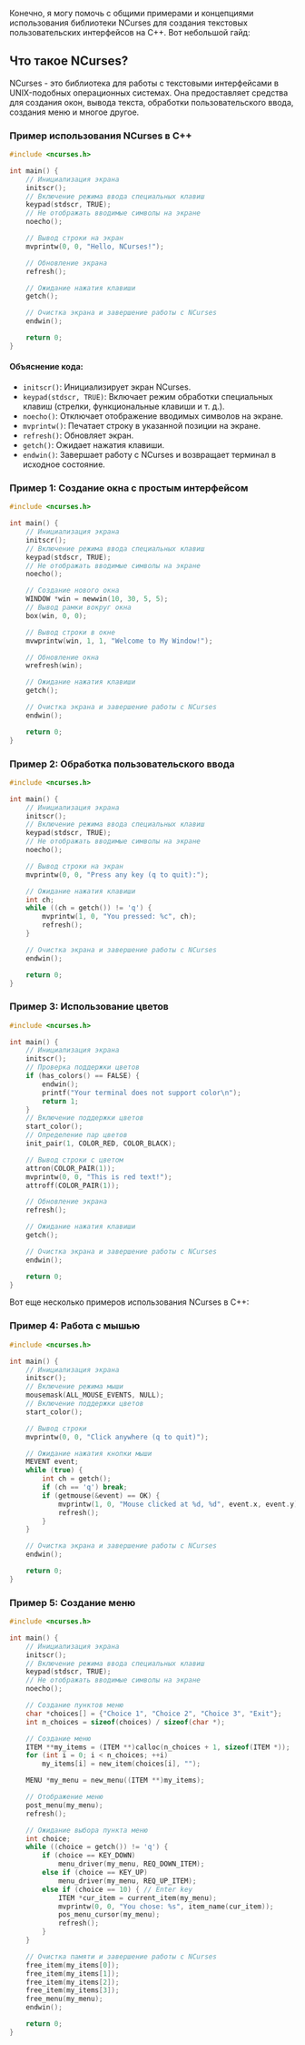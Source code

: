 Конечно, я могу помочь с общими примерами и концепциями использования библиотеки NCurses для создания текстовых пользовательских интерфейсов на C++. Вот небольшой гайд:

## Что такое NCurses?

NCurses - это библиотека для работы с текстовыми интерфейсами в UNIX-подобных операционных системах. Она предоставляет средства для создания окон, вывода текста, обработки пользовательского ввода, создания меню и многое другое.

### Пример использования NCurses в C++

```cpp
#include <ncurses.h>

int main() {
    // Инициализация экрана
    initscr();
    // Включение режима ввода специальных клавиш
    keypad(stdscr, TRUE);
    // Не отображать вводимые символы на экране
    noecho();

    // Вывод строки на экран
    mvprintw(0, 0, "Hello, NCurses!");

    // Обновление экрана
    refresh();

    // Ожидание нажатия клавиши
    getch();

    // Очистка экрана и завершение работы с NCurses
    endwin();

    return 0;
}
```

#### Объяснение кода:

- `initscr()`: Инициализирует экран NCurses.
- `keypad(stdscr, TRUE)`: Включает режим обработки специальных клавиш (стрелки, функциональные клавиши и т. д.).
- `noecho()`: Отключает отображение вводимых символов на экране.
- `mvprintw()`: Печатает строку в указанной позиции на экране.
- `refresh()`: Обновляет экран.
- `getch()`: Ожидает нажатия клавиши.
- `endwin()`: Завершает работу с NCurses и возвращает терминал в исходное состояние.

### Пример 1: Создание окна с простым интерфейсом

```cpp
#include <ncurses.h>

int main() {
    // Инициализация экрана
    initscr();
    // Включение режима ввода специальных клавиш
    keypad(stdscr, TRUE);
    // Не отображать вводимые символы на экране
    noecho();

    // Создание нового окна
    WINDOW *win = newwin(10, 30, 5, 5);
    // Вывод рамки вокруг окна
    box(win, 0, 0);

    // Вывод строки в окне
    mvwprintw(win, 1, 1, "Welcome to My Window!");

    // Обновление окна
    wrefresh(win);

    // Ожидание нажатия клавиши
    getch();

    // Очистка экрана и завершение работы с NCurses
    endwin();

    return 0;
}
```

### Пример 2: Обработка пользовательского ввода

```cpp
#include <ncurses.h>

int main() {
    // Инициализация экрана
    initscr();
    // Включение режима ввода специальных клавиш
    keypad(stdscr, TRUE);
    // Не отображать вводимые символы на экране
    noecho();

    // Вывод строки на экран
    mvprintw(0, 0, "Press any key (q to quit):");

    // Ожидание нажатия клавиши
    int ch;
    while ((ch = getch()) != 'q') {
        mvprintw(1, 0, "You pressed: %c", ch);
        refresh();
    }

    // Очистка экрана и завершение работы с NCurses
    endwin();

    return 0;
}
```

### Пример 3: Использование цветов

```cpp
#include <ncurses.h>

int main() {
    // Инициализация экрана
    initscr();
    // Проверка поддержки цветов
    if (has_colors() == FALSE) {
        endwin();
        printf("Your terminal does not support color\n");
        return 1;
    }
    // Включение поддержки цветов
    start_color();
    // Определение пар цветов
    init_pair(1, COLOR_RED, COLOR_BLACK);

    // Вывод строки с цветом
    attron(COLOR_PAIR(1));
    mvprintw(0, 0, "This is red text!");
    attroff(COLOR_PAIR(1));

    // Обновление экрана
    refresh();

    // Ожидание нажатия клавиши
    getch();

    // Очистка экрана и завершение работы с NCurses
    endwin();

    return 0;
}
```

Вот еще несколько примеров использования NCurses в C++:

### Пример 4: Работа с мышью

```cpp
#include <ncurses.h>

int main() {
    // Инициализация экрана
    initscr();
    // Включение режима мыши
    mousemask(ALL_MOUSE_EVENTS, NULL);
    // Включение поддержки цветов
    start_color();

    // Вывод строки
    mvprintw(0, 0, "Click anywhere (q to quit)");

    // Ожидание нажатия кнопки мыши
    MEVENT event;
    while (true) {
        int ch = getch();
        if (ch == 'q') break;
        if (getmouse(&event) == OK) {
            mvprintw(1, 0, "Mouse clicked at %d, %d", event.x, event.y);
            refresh();
        }
    }

    // Очистка экрана и завершение работы с NCurses
    endwin();

    return 0;
}
```

### Пример 5: Создание меню

```cpp
#include <ncurses.h>

int main() {
    // Инициализация экрана
    initscr();
    // Включение режима ввода специальных клавиш
    keypad(stdscr, TRUE);
    // Не отображать вводимые символы на экране
    noecho();

    // Создание пунктов меню
    char *choices[] = {"Choice 1", "Choice 2", "Choice 3", "Exit"};
    int n_choices = sizeof(choices) / sizeof(char *);

    // Создание меню
    ITEM **my_items = (ITEM **)calloc(n_choices + 1, sizeof(ITEM *));
    for (int i = 0; i < n_choices; ++i)
        my_items[i] = new_item(choices[i], "");

    MENU *my_menu = new_menu((ITEM **)my_items);

    // Отображение меню
    post_menu(my_menu);
    refresh();

    // Ожидание выбора пункта меню
    int choice;
    while ((choice = getch()) != 'q') {
        if (choice == KEY_DOWN)
            menu_driver(my_menu, REQ_DOWN_ITEM);
        else if (choice == KEY_UP)
            menu_driver(my_menu, REQ_UP_ITEM);
        else if (choice == 10) { // Enter key
            ITEM *cur_item = current_item(my_menu);
            mvprintw(0, 0, "You chose: %s", item_name(cur_item));
            pos_menu_cursor(my_menu);
            refresh();
        }
    }

    // Очистка памяти и завершение работы с NCurses
    free_item(my_items[0]);
    free_item(my_items[1]);
    free_item(my_items[2]);
    free_item(my_items[3]);
    free_menu(my_menu);
    endwin();

    return 0;
}
```
